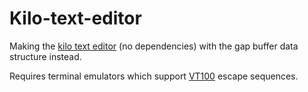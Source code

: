 # Kilo-text-editor

Making the [kilo text editor](https://github.com/antirez/kilo) (no dependencies) with the gap buffer data structure instead.

Requires terminal emulators which support [VT100](https://en.wikipedia.org/wiki/VT100) escape sequences.
